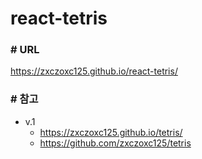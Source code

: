 # react-tetris

### # URL

https://zxczoxc125.github.io/react-tetris/

### # 참고

- v.1
  - https://zxczoxc125.github.io/tetris/
  - https://github.com/zxczoxc125/tetris
